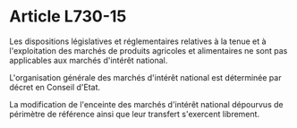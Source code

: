 # Article L730-15

Les dispositions législatives et réglementaires relatives à la tenue et à l'exploitation des marchés de produits agricoles et alimentaires ne sont pas applicables aux marchés d'intérêt national.

L'organisation générale des marchés d'intérêt national est déterminée par décret en Conseil d'Etat.

La modification de l'enceinte des marchés d'intérêt national dépourvus de périmètre de référence ainsi que leur transfert s'exercent librement.

